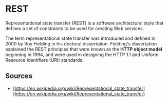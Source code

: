 # REST

Representational state transfer (REST) is a software architectural style that defines a set of constraints to be used for creating Web services.

The term representational state transfer was introduced and defined in 2000 by Roy Fielding in his doctoral dissertation. Fielding's dissertation explained the REST principles that were known as the **HTTP object model** beginning in 1994, and were used in designing the HTTP 1.1 and Uniform Resource Identifiers (URI) standards.

## Sources
- [https://en.wikipedia.org/wiki/Representational_state_transfer](https://en.wikipedia.org/wiki/Representational_state_transfer)
